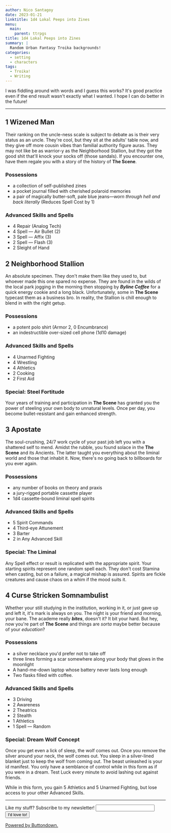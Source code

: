 ```yaml
---
author: Nico Santagoy
date: 2023-01-21
linktitle: 1d4 Lokal Peeps into Zines
menu:
  main:
    parent: ttrpgs
title: 1d4 Lokal Peeps into Zines
summary: |
  Random Urban Fantasy Troika backgrounds!
categories:
  - setting
  - characters
tags:
  - Troika!
  - Writing
---
```


I was fiddling around with words and I guess this works? It's good practice even if the end result wasn't exactly what I wanted. I hope I can do better in the future!

---

## 1 Wizened Man

Their ranking on the uncle-ness scale is subject to debate as is their very status as an uncle. They're cool, but they sit at the adults' table now, and they give off more cousin vibes than familial authority figure auras. They may not like be as warrior-y as the Neighborhood Stallion, but they got the good shit that'll knock your socks off (those sandals). If you encounter one, have them regale you with a story of the history of **The Scene**.

### Possessions

- a collection of self-published zines
- a pocket journal filled with cherished polaroid memories
- a pair of magically butter-soft, pale blue jeans—_worn through hell and back literally_ (Reduces Spell Cost by 1)

### Advanced Skills and Spells

- 4 Repair (Analog Tech)
- 4 Spell — Air Bullet (2)
- 3 Spell — Affix (3)
- 2 Spell — Flash (3)
- 2 Sleight of Hand

## 2 Neighborhood Stallion

An absolute specimen. They don't make them like they used to, but whoever made this one spared no expense. They are found in the wilds of the local park jogging in the morning then stopping by **_Byline Coffee_** for a quick energy cookie and a long black. Unfortunately, some in **The Scene** typecast them as a business bro. In reality, the Stallion is chill enough to blend in with the right getup.

### Possessions

- a potent polo shirt (Armor 2, 0 Encumbrance)
- an indestructible over-sized cell phone (1d10 damage)

### Advanced Skills and Spells

- 4 Unarmed Fighting
- 4 Wrestling
- 4 Athletics
- 2 Cooking
- 2 First Aid

### Special: Steel Fortitude

Your years of training and participation in **The Scene** has granted you the power of steeling your own body to unnatural levels. Once per day, you become bullet-resistant and gain enhanced strength.

## 3 Apostate

The soul-crushing, 24/7 work cycle of your past job left you with a shattered self to mend. Amidst the rubble, you found solace in the **The Scene** and its Ancients. The latter taught you everything about the liminal world and those that inhabit it. Now, there's no going back to billboards for you ever again.

### Possessions

- any number of books on theory and praxis
- a jury-rigged portable cassette player
- 1d4 cassette-bound liminal spell spirits

### Advanced Skills and Spells

- 5 Spirit Commands
- 4 Third-eye Attunement
- 3 Barter
- 2 in Any Advanced Skill

### Special: The Liminal

Any Spell effect or result is replicated with the appropriate spirit. Your starting spirits represent one random spell each. They don't cost Stamina when casting, but on a failure, a magical mishap is assured. Spirits are fickle creatures and cause chaos on a whim if the mood suits it.

## 4 Curse Stricken Somnambulist

Whether your still studying in the institution, working in it, or just gave up and left it, it's mark is always on you. The night is your friend and morning, your bane. The academe really **_bites_**, doesn't it? It bit your hard. But hey, now you're part of **The Scene** and things are _sorta_ maybe better because of your _education_?

### Possessions

- a silver necklace you'd prefer not to take off
- three lines forming a scar somewhere along your body that glows in the moonlight
- A hand-me-down laptop whose battery never lasts long enough
- Two flasks filled with coffee.

### Advanced Skills and Spells

- 3 Driving
- 2 Awareness
- 2 Theatrics
- 2 Stealth
- 1 Athletics
- 1 Spell — Random

### Special: Dream Wolf Concept

Once you get even a lick of sleep, the wolf comes out. Once you remove the silver around your neck, the wolf comes out. You sleep in a silver-lined blanket just to keep the wolf from coming out. The beast unleashed is your id manifest. You only have a semblance of control while in this form as if you were in a dream. Test Luck every minute to avoid lashing out against friends.

While in this form, you gain 5 Athletics and 5 Unarmed Fighting, but lose access to your other Advanced Skills.

---

<form
  action="https://buttondown.email/api/emails/embed-subscribe/san_tagoy"
  method="post"
  target="popupwindow"
  onsubmit="window.open('https://buttondown.email/san_tagoy', 'popupwindow')"
  class="embeddable-buttondown-form"
>
  <label for="bd-email">Like my stuff? Subscribe to my newsletter!</label>
  <input type="email" name="email" id="bd-email" />
  <input type="submit" value="I'd love to!" />
  <p>
    <a href="https://buttondown.email" target="_blank">Powered by Buttondown.</a>
  </p>
</form>

